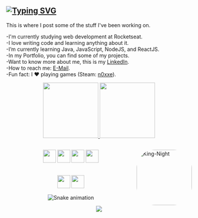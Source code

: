 ## <a href="https://git.io/typing-svg"><img src="https://readme-typing-svg.herokuapp.com?font=Fira+Code&pause=1000&color=1DBBF0&width=435&lines=Hey%2C+i'm+Igor+Almeida!+%F0%9F%91%8B%F0%9F%8F%BB" alt="Typing SVG" /></a>

This is where I post some of the stuff I've been working on.

-I'm currently studying web development at Rocketseat.<br>
-I love writing code and learning anything about it.<br>
-I’m currently learning Java, JavaScript, NodeJS, and ReactJS.<br>
-In my Portfolio, you can find some of my projects.<br>
-Want to know more about me, this is my <a href="www.linkedin.com/in/igoralmeida00">LinkedIn</a>.<br>
-How to reach me: <a href="mailto: igor77alme@outlook.com">E-Mail</a>.<br>
-Fun fact: I ❤️ playing games (Steam: <a href="https://steamcommunity.com/profiles/76561199053897539/">n0xxe</a>).<br>


<div align="center">
  <a href="https://github.com/igorAlmeida00">
    <img height="150em" src="https://github-readme-stats.vercel.app/api?username=igorAlmeida00&count_private=true&include_all_commits=true&show_icons=true&theme=tokyonight&hide_border=false&show_owner=true"/>
    <img height="150em" src="https://github-readme-stats.vercel.app/api/top-langs/?username=igorAlmeida00&theme=tokyonight&hide_border=false&&layout=compact"/>
  </a>
</div>

  ##
  <img align="right" alt="King-Night" height="150" style="border-radius:50px;" src="https://64.media.tumblr.com/2c33f4e6e264cad6fe5b2695cb30472d/66017b3acf2b1d6f-2e/s400x600/a2eff960ffdba073a3bcd204aaae5d02746e3f9e.gifv"><div align="center">
  
  
  <a href="https://developer.mozilla.org/docs/Web/HTML"><img height="35" src= "https://img.shields.io/badge/HTML5-E34F26?style=for-the-badge&logo=html5&logoColor=white"></a>
  <a href="https://developer.mozilla.org/docs/Web/CSS"><img height="35" src= "https://img.shields.io/badge/CSS3-1572B6?style=for-the-badge&logo=css3&logoColor=white"></a>
  <a href="https://www.javascript.com/"><img height="35" src= "https://img.shields.io/badge/JavaScript-F7DF1E?style=for-the-badge&logo=javascript&logoColor=black"></a>
  <a href="https://nodejs.org/en/docs/"><img height="35" src= "https://img.shields.io/badge/Node.js-43853D?style=for-the-badge&logo=node.js&logoColor=white"></a>
<!--<a href="https://www.typescriptlang.org/docs/"><img height="35" src="https://img.shields.io/badge/TypeScript-007ACC?style=for-the-badge&logo=typescript&logoColor=white"></a>-->
<!--<a href="https://pt-br.reactjs.org/docs/getting-started.html"><img height="35" src= "https://img.shields.io/badge/React-20232A?style=for-the-badge&logo=react&logoColor=61DAFB"></a>-->
  
<!--<a href="https://styled-components.com/docs"><img height="35" src="https://img.shields.io/badge/styled--components-DB7093?style=for-the-badge&logo=styled-components&logoColor=white"></a>-->
<!--<a href="https://tailwindcss.com/docs/installation"><img height="35" src="https://img.shields.io/badge/Tailwind_CSS-38B2AC?style=for-the-badge&logo=tailwind-css&logoColor=white"></a>-->
 <!--<a href="https://dev.mysql.com/doc/"><img height="35" src="https://img.shields.io/badge/MySQL-00000F?style=for-the-badge&logo=mysql&logoColor=white"></a> -->
 <!--<a href="https://www.mongodb.com/docs/"><img height="35" src="https://img.shields.io/badge/MongoDB-4EA94B?style=for-the-badge&logo=mongodb&logoColor=white"></a>-->
<br>
<a href="mailto:igor77alme@outlook.com"><img height= "35" src="https://img.shields.io/badge/Microsoft_Outlook-0078D4?style=for-the-badge&logo=microsoft-outlook&logoColor=white"></a>
  <a href="https://www.linkedin.com/in/igor-almeida-980363236/"><img height="35" src="https://img.shields.io/badge/LinkedIn-0077B5?style=for-the-badge&logo=linkedin&logoColor=white"></a>
 
![Snake animation](https://github.com/igorAlmeida00/igorAlmeida00/blob/output/github-contribution-grid-snake.svg)

<img src="https://activity-graph.herokuapp.com/graph?username=igorAlmeida00&bg_color=0D1117&color=1DBBF0&line=90e0ef&point=1DBBF0&hide_border=true"/>
